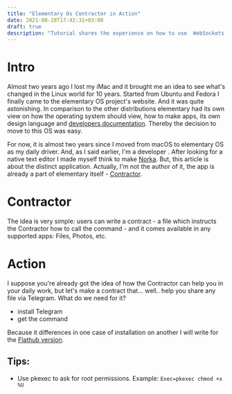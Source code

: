 ```yaml
---
title: "Elementary Os Contractor in Action"  
date: 2021-08-28T17:42:31+03:00  
draft: true  
description: "Tutorial shares the experience on how to use  WebSockets with Python and GTK"  
---
```



# Intro

Almost two years ago I lost my iMac and it brought me an idea to see what's changed in the Linux world for 10 years. Started from Ubuntu and Fedora I finally came to the elementary OS project's website. And it was quite astonishing. In comparison to the other distributions elementary had its own view on how the operating system should view, how to make apps, its own design language and [developers documentation](https://docs.elementary.io/develop/). Thereby the decision to move to this OS was easy.

For now, it is almost two years since I moved from macOS to elementary OS as my daily driver. And, as I said earlier, I'm a developer . After looking for a native text editor I made myself think to make [Norka](https://tenderowl.com/work/norka/). But, this article is about the distinct application. Actually, I'm not the author of it, the app is already a part of elementary itself - [Contractor](https://github.com/elementary/contractor).

# Contractor

The idea is very simple: users can write a contract - a file which instructs the Contractor how to call the command - and it comes available in any supported apps: Files, Photos, etc. 

# Action

I suppose you're already got the idea of how the Contractor can help you in your daily work, but let's make a contract that... well.. help you share any file via Telegram. What do we need for it?

- install Telegram
- get the command

Because it differences in one case of installation on another I will write for the [Flathub version](https://flathub.org/apps/details/org.telegram.desktop). 

## Tips:

- Use pkexec to ask for root permissions. Example: `Exec=pkexec chmod +x %U`
